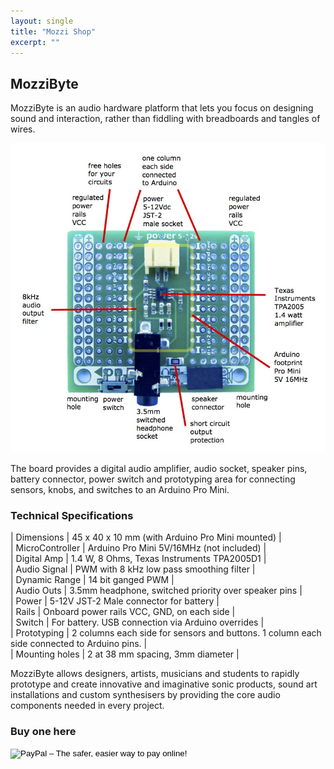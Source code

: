 ```yaml
---
layout: single
title: "Mozzi Shop"
excerpt: ""
---
```


## MozziByte

MozziByte is an audio hardware platform that lets you focus on designing sound and interaction, rather than fiddling with breadboards and tangles of wires.

![Parts](images/MozziByteLabelled.jpg)

The board provides a digital audio amplifier, audio socket, speaker pins, battery connector, power switch and prototyping area for connecting sensors, knobs, and switches to an Arduino Pro Mini.


### Technical Specifications

| Dimensions      | 45 x 40 x 10 mm (with Arduino Pro Mini mounted) |    
| MicroController | Arduino Pro Mini 5V/16MHz (not included) |  
| Digital Amp     | 1.4 W, 8 Ohms, Texas Instruments TPA2005D1 |   
| Audio Signal    | PWM with 8 kHz low pass smoothing filter |  
| Dynamic Range   | 14 bit ganged PWM |  
| Audio Outs      | 3.5mm headphone, switched priority over speaker pins |  
| Power           | 5-12V JST-2 Male connector for battery |   
| Rails           | Onboard power rails VCC, GND, on each side |   
| Switch          | For battery. USB connection via Arduino overrides |   
| Prototyping     | 2 columns each side for sensors and buttons. 1 column each side connected to Arduino pins. |  
| Mounting holes  | 2 at 38 mm spacing, 3mm diameter |

MozziByte allows designers, artists, musicians and students to rapidly prototype and create innovative and imaginative sonic products, sound art installations and custom synthesisers by providing the core audio components needed in every project.


### Buy one here


<form action="https://www.paypal.com/cgi-bin/webscr" method="post" target="_top">
<input type="hidden" name="cmd" value="_s-xclick">
<input type="hidden" name="hosted_button_id" value="C7JYZS89ACGEL">
<input type="image" src="https://www.paypalobjects.com/en_AU/i/btn/btn_buynowCC_LG.gif" border="0" name="submit" alt="PayPal – The safer, easier way to pay online!">
<img alt="" border="0" src="https://www.paypalobjects.com/en_AU/i/scr/pixel.gif" width="1" height="1">
</form>
